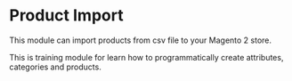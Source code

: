 # Product Import

This module can import products from csv file to your Magento 2 store.

This is training module for learn how to programmatically create attributes, categories and products.